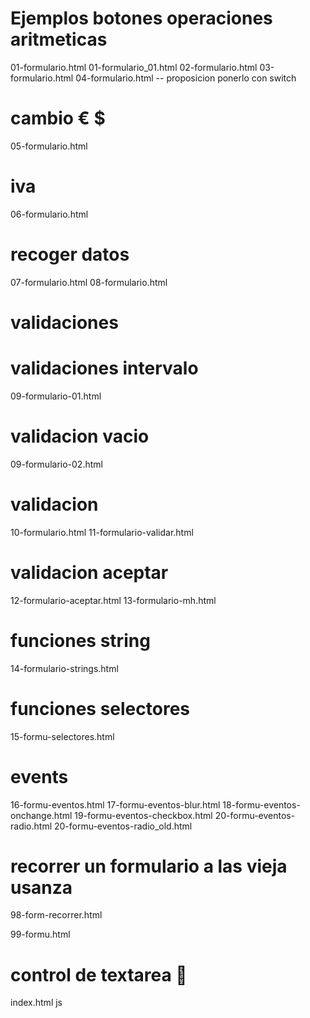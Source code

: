 # Ejemplos botones operaciones aritmeticas
01-formulario.html
01-formulario_01.html
02-formulario.html
03-formulario.html
04-formulario.html
--  proposicion ponerlo con switch
# cambio € $ 
05-formulario.html
# iva
06-formulario.html
# recoger datos
07-formulario.html
08-formulario.html
# validaciones
# validaciones intervalo
09-formulario-01.html
# validacion vacio
09-formulario-02.html
# validacion
10-formulario.html
11-formulario-validar.html
# validacion aceptar
12-formulario-aceptar.html
13-formulario-mh.html
# funciones string
14-formulario-strings.html
# funciones selectores
15-formu-selectores.html
# events
16-formu-eventos.html
17-formu-eventos-blur.html
18-formu-eventos-onchange.html
19-formu-eventos-checkbox.html
20-formu-eventos-radio.html
20-formu-eventos-radio_old.html
# recorrer un formulario a las vieja usanza
98-form-recorrer.html

99-formu.html

# control de textarea 🚧
index.html
js